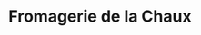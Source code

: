 ---
title: "Fromagerie de la Chaux"
url: /la-chaux-de-gilley/fromagerie-de-la-chaux/
shop: fromage
---